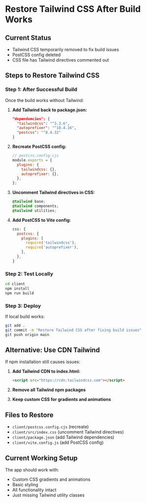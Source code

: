 # Restore Tailwind CSS After Build Works

## Current Status

- Tailwind CSS temporarily removed to fix build issues
- PostCSS config deleted
- CSS file has Tailwind directives commented out

## Steps to Restore Tailwind CSS

### Step 1: After Successful Build

Once the build works without Tailwind:

1. **Add Tailwind back to package.json:**

   ```json
   "dependencies": {
     "tailwindcss": "^3.3.6",
     "autoprefixer": "^10.4.16",
     "postcss": "^8.4.32"
   }
   ```

2. **Recreate PostCSS config:**

   ```javascript
   // postcss.config.cjs
   module.exports = {
     plugins: {
       tailwindcss: {},
       autoprefixer: {},
     },
   };
   ```

3. **Uncomment Tailwind directives in CSS:**

   ```css
   @tailwind base;
   @tailwind components;
   @tailwind utilities;
   ```

4. **Add PostCSS to Vite config:**
   ```javascript
   css: {
     postcss: {
       plugins: [
         require('tailwindcss'),
         require('autoprefixer'),
       ],
     },
   }
   ```

### Step 2: Test Locally

```bash
cd client
npm install
npm run build
```

### Step 3: Deploy

If local build works:

```bash
git add .
git commit -m "Restore Tailwind CSS after fixing build issues"
git push origin main
```

## Alternative: Use CDN Tailwind

If npm installation still causes issues:

1. **Add Tailwind CDN to index.html:**

   ```html
   <script src="https://cdn.tailwindcss.com"></script>
   ```

2. **Remove all Tailwind npm packages**
3. **Keep custom CSS for gradients and animations**

## Files to Restore

- `client/postcss.config.cjs` (recreate)
- `client/src/index.css` (uncomment Tailwind directives)
- `client/package.json` (add Tailwind dependencies)
- `client/vite.config.js` (add PostCSS config)

## Current Working Setup

The app should work with:

- Custom CSS gradients and animations
- Basic styling
- All functionality intact
- Just missing Tailwind utility classes
